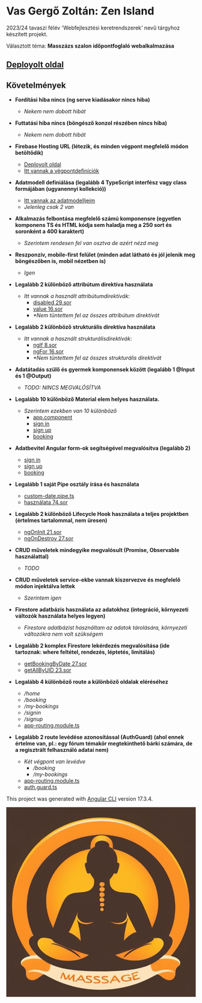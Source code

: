 # Vas Gergő Zoltán: Zen Island

2023/24 tavaszi félév 'Webfejlesztési keretrendszerek' nevű tárgyhoz készített projekt.

Választott téma: **Masszázs szalon időpontfoglaló webalkalmazása**

## [Deployolt oldal](https://vasgergo-webkert.web.app)


## Követelmények

- **Fordítási hiba nincs (ng serve kiadásakor nincs hiba)**
  - _Nekem nem dobott hibát_
  

- **Futtatási hiba nincs (böngésző konzol részében nincs hiba)**
  - _Nekem nem dobott hibát_


- **Firebase Hosting URL (létezik, és minden végpont megfelelő módon betöltődik)**
  - [Deployolt oldal](https://vasgergo-webkert.web.app)
  - [Itt vannak a végpontdefiníciók](src/app/app-routing.module.ts)


- **Adatmodell definiálása (legalább 4 TypeScript interfész vagy class formájában (ugyanennyi kollekció))**
  - [Itt vannak az adatmodelljeim](src/app/shared/models)
  - _Jelenleg csak 2 van_


- **Alkalmazás felbontása megfelelő számú komponensre (egyetlen komponens TS és HTML kódja sem haladja meg a 250 sort és soronként a 400 karaktert)**
  - _Szerintem rendesen fel van osztva de azért nézd meg_


- **Reszponzív, mobile-first felület (minden adat látható és jól jelenik meg böngészőben is, mobil nézetben is)**
   - _Igen_


- **Legalább 2 különböző attribútum direktíva használata**
   - _Itt vannak a használt attribútumdirektívák:_
     - [disabled 29.sor](src/app/pages/booking/booking.component.html)
     - [value 16.sor](src/app/pages/booking/booking.component.html)
     - _*Nem tüntettem fel az összes attribútum direktívát_


- **Legalább 2 különböző strukturális direktíva használata**
   - _Itt vannak a használt strukturálisdirektívák:_
     - [ngIf 8.sor](src/app/app.component.html)
     - [ngFor 16.sor](src/app/pages/booking/booking.component.html)
     - _*Nem tüntettem fel az összes strukturális direktívát_


- **Adatátadás szülő és gyermek komponensek között (legalább 1 @Input és 1 @Output)**

   - _TODO: NINCS MEGVALÓSÍTVA_


- **Legalább 10 különböző Material elem helyes használata.**
    - _Szerintem ezekben van 10 különböző_
      - [app.component](src/app/app.component.html)
      - [sign in](src/app/pages/signin/signin.component.html)
      - [sign up](src/app/pages/signup/signup.component.html)
      - [booking](src/app/pages/booking/booking.component.html)


- **Adatbevitel Angular form-ok segítségével megvalósítva (legalább 2)**
     - [sign in](src/app/pages/signin/signin.component.ts)
     - [sign up](src/app/pages/signup/signup.component.ts)
     - [booking](src/app/pages/booking/booking.component.ts)
  

- **Legalább 1 saját Pipe osztály írása és használata**
   - [custom-date.pipe.ts](src/app/shared/pipes/custom-date.pipe.ts)
   - [használata 74.sor](src/app/pages/booking/booking.component.ts)


- **Legalább 2 különböző Lifecycle Hook használata a teljes projektben (értelmes tartalommal, nem üresen)**
   - [ngOnInit 21.sor](src/app/pages/my-bookings/my-bookings.component.ts)
   - [ngOnDestroy 27.sor](src/app/pages/my-bookings/my-bookings.component.ts)



- **CRUD műveletek mindegyike megvalósult (Promise, Observable használattal)**
   - _TODO_


- **CRUD műveletek service-ekbe vannak kiszervezve és megfelelő módon injektálva lettek**
   - _Szerintem igen_


- **Firestore adatbázis használata az adatokhoz (integráció, környezeti változók használata helyes legyen)**
   - _Firestore adatbázist használtam az adatok tárolására, környezeti változókra nem volt szükségem_

  
- **Legalább 2 komplex Firestore lekérdezés megvalósítása (ide tartoznak: where feltétel, rendezés, léptetés, limitálás)**
   - [getBookingByDate 27.sor](src/app/shared/services/booking/booking.service.ts)
   - [getAllByUID 23.sor](src/app/shared/services/booking/booking.service.ts)


- **Legalább 4 különböző route a különböző oldalak eléréséhez**
   - _/home_
   - _/booking_
   - _/my-bookings_
   - _/signin_
   - _/signup_
   - [app-routing.module.ts](src/app/app-routing.module.ts)


- **Legalább 2 route levédése azonosítással (AuthGuard) (ahol ennek értelme van, pl.: egy fórum témakör megtekinthető bárki számára, de a regisztrált felhasználó adatai nem)**
   - _Két végpont van levédve_
     - _/booking_
     - _/my-bookings_
   - [app-routing.module.ts](src/app/app-routing.module.ts)
   - [auth.guard.ts](src/app/shared/services/guards/auth/auth.guard.ts)


This project was generated with [Angular CLI](https://github.com/angular/angular-cli) version 17.3.4.

![alt text](/src/assets/logo.jpg)
